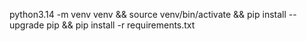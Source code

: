 python3.14 -m venv venv && source venv/bin/activate && pip install --upgrade pip && pip install -r requirements.txt